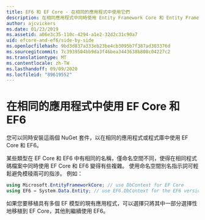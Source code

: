 ```yaml
---
title: EF6 和 EF Core - 在相同的應用程式中使用它們
description: 在相同應用程式中同時使用 Entity Framework Core 和 Entity Framework 6 的指引
author: ajcvickers
ms.date: 01/23/2019
ms.assetid: a06e3c35-110c-4294-a1e2-32d2c31c90a7
uid: efcore-and-ef6/side-by-side
ms.openlocfilehash: 9bd3d837a333eb23be4cb3095b7f387ad303376d
ms.sourcegitcommit: 7c3939504bb9da3f46bea3443638b808c04227c2
ms.translationtype: MT
ms.contentlocale: zh-TW
ms.lasthandoff: 09/09/2020
ms.locfileid: "89619552"
---
```

# <a name="using-ef-core-and-ef6-in-the-same-application"></a>在相同的應用程式中使用 EF Core 和 EF6

您可以同時安裝這兩個 NuGet 套件，以在相同的應用程式或程式庫中使用 EF Core 和 EF6。

某些類型在 EF Core 和 EF6 中有相同的名稱，僅命名空間不同，使得在相同程式碼檔案中同時使用 EF Core 和 EF6 變得有些複雜。 使用命名空間別名指示詞可輕鬆避免模稜兩可的指涉。 例如：

``` csharp
using Microsoft.EntityFrameworkCore; // use DbContext for EF Core
using EF6 = System.Data.Entity; // use EF6.DbContext for the EF6 version
```

如果您要移植具有多個 EF 模型的現有應用程式，可以選擇只將其中一部分選擇性地移植到 EF Core，其他則繼續使用 EF6。
